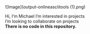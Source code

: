 
![Image](output-onlineasciitools (1).png)

Hi, I’m Michael
 I’m interested in projects <br>
 I’m looking to collaborate on projects <br>
 <strong>There is no code in this repository. </strong>
<!---
gonzmichael/gonzmichael is a ✨ special ✨ repository because its `README.md` (this file) appears on your GitHub profile.
You can click the Preview link to take a look at your changes.
--->
